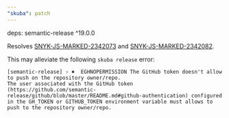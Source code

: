 ```yaml
---
"skuba": patch
---
```


deps: semantic-release ^19.0.0

Resolves [SNYK-JS-MARKED-2342073](https://app.snyk.io/vuln/SNYK-JS-MARKED-2342073) and [SNYK-JS-MARKED-2342082](https://app.snyk.io/vuln/SNYK-JS-MARKED-2342082).

This may alleviate the following `skuba release` error:

```console
[semantic-release] › ✖  EGHNOPERMISSION The GitHub token doesn't allow to push on the repository owner/repo.
The user associated with the GitHub token (https://github.com/semantic-release/github/blob/master/README.md#github-authentication) configured in the GH_TOKEN or GITHUB_TOKEN environment variable must allows to push to the repository owner/repo.
```
